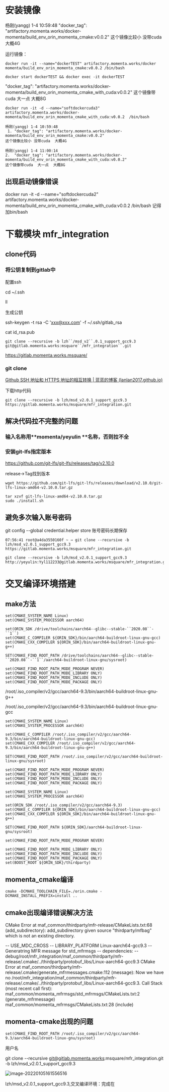# 安装镜像

杨刚(yangg) 1-4 10:59:48
 "docker_tag": "artifactory.momenta.works/docker-momenta/build_env_orin_momenta_cmake:v0.0.2"
这个镜像比较小 没带cuda 大概4G

运行镜像：

~~~
docker run -it --name="dockerTEST" artifactory.momenta.works/docker momenta/build_env_orin_momenta_cmake:v0.0.2 /bin/bash

docker start dockerTEST && docker exec -it dockerTEST  
~~~

"docker_tag": "artifactory.momenta.works/docker-momenta/build_env_orin_momenta_cmake_with_cuda:v0.0.2"
这个镜像带cuda 大一点 大概8G

~~~
docker run -it -d --name="softdockercuda3"  artifactory.momenta.works/docker-momenta/build_env_orin_momenta_cmake_with_cuda:v0.0.2  /bin/bash
~~~

~~~
杨刚(yangg) 1-4 10:59:48
 1. "docker_tag": "artifactory.momenta.works/docker-momenta/build_env_orin_momenta_cmake:v0.0.2"
这个镜像比较小 没带cuda  大概4G

杨刚(yangg) 1-4 11:00:14
2.  "docker_tag": "artifactory.momenta.works/docker-momenta/build_env_orin_momenta_cmake_with_cuda:v0.0.2"
这个镜像带cuda  大一点  大概8G
~~~

## 出现启动镜像错误

docker run -it -d --name="softdockercuda2"  artifactory.momenta.works/docker-momenta/build_env_orin_momenta_cmake_with_cuda:v0.0.2 /bin/bash 记得加bin/bash

# 下载模块 mfr_integration

## clone代码

### 将公钥复制到gitlab中

配置ssh 

cd ~/.ssh

ll

生成公钥

ssh-keygen -t rsa -C 'xxx@xxx.com' -f ~/.ssh/gitlab_rsa

cat id_rsa.pub 

```
git clone --recursive -b lzh``/msd_v2``.0.1_support_gcc9.3 git@gitlab.momenta.works:msquare``/mfr_integration``.git
```

https://gitlab.momenta.works.msquare/

### git clone

[Github SSH 地址和 HTTPS 地址的相互转换 | 蓝蓝的博客 (lanlan2017.github.io)](https://lanlan2017.github.io/blog/9f3d9944/)

下载http代码

```
git clone --recursive -b lzh/msd_v2.0.1_support_gcc9.3 https://gitlab.momenta.works/msquare/mfr_integration.git
```

## **解决代码拉不完整的问题**

### 输入名称用**momenta/yeyulin **名称，否则拉不全

### 安装git-lfs指定版本

https://github.com/git-lfs/git-lfs/releases/tag/v2.10.0

release->Tag找到版本

~~~shell
wget https://github.com/git-lfs/git-lfs/releases/download/v2.10.0/git-lfs-linux-amd64-v2.10.0.tar.gz

tar xzvf git-lfs-linux-amd64-v2.10.0.tar.gz 
sudo ./install.sh
~~~

## 避免多次输入账号密码


git config --global credential.helper store 账号密码长期保存

```
07:56:41 root@a4da3550160f ~ → git clone --recursive -b lzh/msd_v2.0.1_support_gcc9.3 https://gitlab.momenta.works/msquare/mfr_integration.git
```

```
git clone --recursive -b lzh/msd_v2.0.1_support_gcc9.3 http://yeyulin:Yyl112233@gitlab.momenta.works/msquare/mfr_integration.git
```



# 交叉编译环境搭建



## make方法

```
set(CMAKE_SYSTEM_NAME Linux)
set(CMAKE_SYSTEM_PROCESSOR aarch64)
 
set(ORIN_SDK /drive/toolchains/aarch64--glibc--stable-``2020.08``-``1``)
set(CMAKE_C_COMPILER ${ORIN_SDK}/bin/aarch64-buildroot-linux-gnu-gcc)
set(CMAKE_CXX_COMPILER ${ORIN_SDK}/bin/aarch64-buildroot-linux-gnu-g++)
 
SET(CMAKE_FIND_ROOT_PATH /drive/toolchains/aarch64--glibc--stable-``2020.08``-``1``/aarch64-buildroot-linux-gnu/sysroot)
 
set(CMAKE_FIND_ROOT_PATH_MODE_PROGRAM NEVER)
set(CMAKE_FIND_ROOT_PATH_MODE_LIBRARY ONLY)
set(CMAKE_FIND_ROOT_PATH_MODE_INCLUDE ONLY)
set(CMAKE_FIND_ROOT_PATH_MODE_PACKAGE ONLY)
```

/root/.iso_compiler/v2/gcc/aarch64-9.3/bin/aarch64-buildroot-linux-gnu-g++

/root/.iso_compiler/v2/gcc/aarch64-9.3/bin/aarch64-buildroot-linux-gnu-gcc

```
set(CMAKE_SYSTEM_NAME Linux)
set(CMAKE_SYSTEM_PROCESSOR aarch64)
 
set(CMAKE_C_COMPILER /root/.iso_compiler/v2/gcc/aarch64-9.3/bin/aarch64-buildroot-linux-gnu-gcc)
set(CMAKE_CXX_COMPILER /root/.iso_compiler/v2/gcc/aarch64-9.3/bin/aarch64-buildroot-linux-gnu-g++)
 
SET(CMAKE_FIND_ROOT_PATH /root/.iso_compiler/v2/gcc/aarch64-buildroot-linux-gnu/sysroot)
 
set(CMAKE_FIND_ROOT_PATH_MODE_PROGRAM NEVER)
set(CMAKE_FIND_ROOT_PATH_MODE_LIBRARY ONLY)
set(CMAKE_FIND_ROOT_PATH_MODE_INCLUDE ONLY)
set(CMAKE_FIND_ROOT_PATH_MODE_PACKAGE ONLY)
```



~~~
set(CMAKE_SYSTEM_NAME Linux)
set(CMAKE_SYSTEM_PROCESSOR aarch64)

set(ORIN_SDK /root/.iso_compiler/v2/gcc/aarch64-9.3)
set(CMAKE_C_COMPILER ${ORIN_SDK}/bin/aarch64-buildroot-linux-gnu-gcc)
set(CMAKE_CXX_COMPILER ${ORIN_SDK}/bin/aarch64-buildroot-linux-gnu-g++)

SET(CMAKE_FIND_ROOT_PATH ${ORIN_SDK}/aarch64-buildroot-linux-gnu/sysroot)
 
set(CMAKE_FIND_ROOT_PATH_MODE_PROGRAM NEVER)

set(CMAKE_FIND_ROOT_PATH_MODE_LIBRARY ONLY)
set(CMAKE_FIND_ROOT_PATH_MODE_INCLUDE ONLY)
set(CMAKE_FIND_ROOT_PATH_MODE_PACKAGE ONLY)
set(BOOST_ROOT ${ORIN_SDK}/thirdparty)
~~~







## momenta_cmake编译

```
cmake -DCMAKE_TOOLCHAIN_FILE=./orin.cmake -DCMAKE_INSTALL_PREFIX=install ..
```

## cmake出现编译错误解决方法

CMake Error at maf_common/thirdparty/mfr-release/CMakeLists.txt:68 (add_subdirectory):
  add_subdirectory given source "thirdparty/mfbag" which is not an existing
  directory.

-- USE_MDC_CROSS 
-- LIBRARY_PLATFORM Linux-aarch64-gcc9.3
-- Generatring MFR message for std_mfrmsgs 
-- dependencies: 
-- debug/root/mfr_integration/maf_common/thirdparty/mfr-release/.cmake/../thirdparty/protobuf_libs/Linux-aarch64-gcc9.3
CMake Error at maf_common/thirdparty/mfr-release/.cmake/generate_mfrmessages.cmake:112 (message):
  Now we have no
  /root/mfr_integration/maf_common/thirdparty/mfr-release/.cmake/../thirdparty/protobuf_libs/Linux-aarch64-gcc9.3.
Call Stack (most recent call first):
  maf_common/momenta_mfrmsgs/std_mfrmsgs/CMakeLists.txt:2 (generate_mfrmessage)
  maf_common/momenta_mfrmsgs/CMakeLists.txt:28 (include)



## momenta-cmake出现的问题

```
set(CMAKE_FIND_ROOT_PATH /root/.iso_compiler/v2/gcc/aarch64-9.3/aarch64-buildroot-linux-gnu/sysroot)
```

用户名

git clone --recursive [git@gitlab.momenta.works](mailto:git@gitlab.momenta.works):msquare/mfr_integration.git -b lzh/msd_v2.0.1_support_gcc9.3

![image-20220105161556516](C:\Users\yeyulin\AppData\Roaming\Typora\typora-user-images\image-20220105161556516.png)

lzh/msd_v2.0.1_support_gcc9.3,交叉编译环境：完成在



